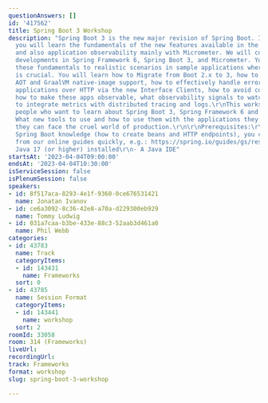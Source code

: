 ```yaml
---
questionAnswers: []
id: '417562'
title: Spring Boot 3 Workshop
description: "Spring Boot 3 is the new major revision of Spring Boot. In this workshop,
  you will learn the fundamentals of the new features available in the Spring portfolio
  and also application observability mainly with Micrometer. We will cover the latest
  developments in Spring Framework 6, Spring Boot 3, and Micrometer. You will apply
  these fundamentals to realistic scenarios in sample applications where having observability
  is crucial. You will learn how to Migrate from Boot 2.x to 3, how to use the new
  AOT and GraalVM native-image support, how to effectively handle errors, how to integrate
  applications over HTTP via the new Interface Clients, how to avoid common issues,
  how to make these apps observable, what observability signals to watch, and how
  to integrate metrics with distributed tracing and logs.\r\nThis workshop is for
  people who want to learn about Spring Boot 3, Spring Framework 6 and observability.
  What new tools to use and how to use them with the applications they write so that
  they can face the cruel world of production.\r\n\r\nPrerequisites:\r\n- Very basic
  Spring Boot knowledge (how to create beans and HTTP endpoints), you can learn these
  from our online guides quickly, e.g.: https://spring.io/guides/gs/rest-service/\r\n-
  Java 17 (or higher) installed\r\n- A Java IDE"
startsAt: '2023-04-04T09:00:00'
endsAt: '2023-04-04T10:30:00'
isServiceSession: false
isPlenumSession: false
speakers:
- id: 8f517aca-8293-4e1f-9360-0ce676531421
  name: Jonatan Ivanov
- id: ce6a3092-8c36-42e8-a70a-d229300eb929
  name: Tommy Ludwig
- id: 031a7caa-b3be-433e-88c3-52aab3d461a0
  name: Phil Webb
categories:
- id: 43783
  name: Track
  categoryItems:
  - id: 143431
    name: Frameworks
  sort: 0
- id: 43785
  name: Session Format
  categoryItems:
  - id: 143441
    name: workshop
  sort: 2
roomId: 33058
room: 314 (Frameworks)
liveUrl: 
recordingUrl: 
track: Frameworks
format: workshop
slug: spring-boot-3-workshop

---
```


